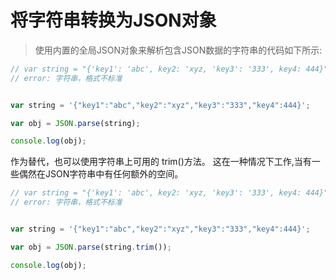 # 将字符串转换为JSON对象


> 使用内置的全局JSON对象来解析包含JSON数据的字符串的代码如下所示:

```js
// var string = "{'key1': 'abc', key2: 'xyz, 'key3': '333', key4: 444}";
// error: 字符串，格式不标准


var string = '{"key1":"abc","key2":"xyz","key3":"333","key4":444}';

var obj = JSON.parse(string);

console.log(obj);

``` 

作为替代，也可以使用字符串上可用的 trim()方法。
这在一种情况下工作,当有一些偶然在JSON字符串中有任何额外的空间。


```js
// var string = "{'key1': 'abc', key2: 'xyz, 'key3': '333', key4: 444}";
// error: 字符串，格式不标准


var string = '{"key1":"abc","key2":"xyz","key3":"333","key4":444}';

var obj = JSON.parse(string.trim());

console.log(obj);

``` 